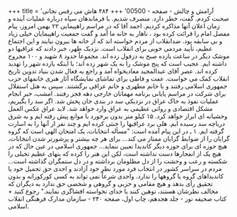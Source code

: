 +++
title = 'آرامش و چالش - صفحه - 00500'
+++
۴۸۴ هاش می رفس نجانی صحبت کردم. گفت، خطر دارد. منصرف شدیم. با فرماندهان سپاه درباره عملیات آینده و زمان اعلان آنها مذاکره کردیم. احمد آقا که در مراسم راهپیمایی ۲۲ بهمن امروز، پیام مفصل امام را قرائت کرده بود ، ناهار به خانه ما آمد و گفت جمعیت راهپیمایان خیلی زیاد و بی سابقه بود. ضدانقلاب از مردم خواسته اند که از خانه ها بیرون نیایند و این اجتماع عظیم، تأیید مردمی خوبی برای انقلاب است. نزدیک ظهر، خبر دادند که عراقیها دو موشک دیگر در ساعت یازده صبح به دزفول زده اند. مجموعاً حدود ۸ شهید و ۱۰۰ مجروح داشته ایم. عجیب است که پنج موشک را به یک شهر زده اند؛ با اینکه یازده شهر را تهدید کرده اند. عصر آقای عبدالمجید معادیخواه آمد و راجع به فعال شدن بنیاد تدوین تاریخ انقلاب کمک می خواست. عفت و فاطی برای تماشای نمایشگاه آثار هنری خانمهای حزب جمهوری اسلامی رفتند و با خانم مطهری و خانم عراقی برگشتند. سپس به هتل استقلال برای شرکت در مراسم پایانی برنامه مهمانان خارجی دهه فجر رفتند. امشب، خبر انجام عملیات نفوذ به خاک عراق در نزدیکی سد در بندی خان پخش شد. اگر سد را بگیریم، مشکل اقتصادی و روانی عظیمی به عراق وارد خواهد شد. لابد عراق عکس العمل وحشیانه ای ابراز خواهد کرد. ۱۵ کیلو متر بدون برخورد با موانع پیش رفته ایم و به شرق دریاچه سد رسیده ایم. هلی برد عراقیها را خنثی کرده ایم و چند نفر از آنها را به اسارت گرفته ایم. ۱ ـ در این پیام آمده است: "مسأله انتخابات، یک امتحان الهی است که گروه گرایان را از ضوابط گرایان ممتاز می کند... برای هر چه بیشتر و پرشورتر شدن انتخابات، هیچ حوزه ای برای حوزه دیگر کاندیدا تعیین ننماید... جمهوری اسلامی در عین حال که در هیچ یک از انفجارها دست نداشته است، لکن این هنر را کرده که بتهای عظیم تخیلی را شکسته و رعب و وحشت را از دل مظلومان برداشته و در دل ستمگران گذاشته است... مردم در سراسر کشور در انتخاب فرد مورد نظر خود آزادند و احدی حق تحمیل خود یا کاندیداهای گروه یا گروهها را ندارد. واحدی شرعاً نمی تواند به کسی کورکورانه و بدون تحقیق رأی بدهد و هیچ مقامی و حزبی و گروهی و شخصی حق ندارد به دیگران که مخالف نظرشان هستند، توهین کنند یا خدای نخواسته افشاگری نمایند." رجوع کنید + کتاب صحیفه نور - جلد هجدهم، چاپ اول، صفحه ۲۴۰ - سازمان مدارک فرهنگی انقلاب اسلامی.